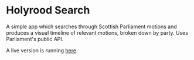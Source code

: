 # Holyrood Search

A simple app which searches through Scottish Parliament motions and produces a visual timeline of relevant motions, broken down by party. Uses Parliament's public API.

A live version is running [here](http://holyrood-search.lsm.scot/).